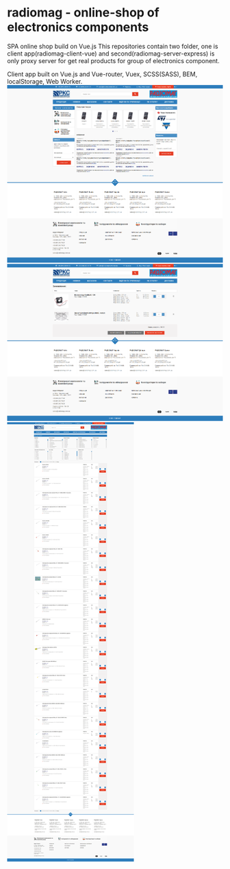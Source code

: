 # radiomag - online-shop of electronics components  

SPA online shop build on Vue.js
This repositories contain two folder, one is client app(radiomag-client-vue) and 
second(radiomag-server-express) is only proxy server for get real products for group of electronics component.   

Client app built on Vue.js and Vue-router, Vuex, SCSS(SASS), BEM, localStorage, Web Worker.   
![](index.png)
![](cart.png)
![](group.png)